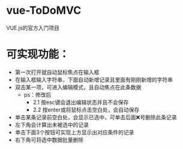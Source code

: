 # vue-ToDoMVC
VUE.js的官方入门项目
# 可实现功能：  
+ 第一次打开就自动鼠标焦点在输入框  
+ 在输入框输入字符串，下面自动新增记录且里面有刚刚新增的字符串  
+ 双击某一项，可进入编辑模式，且自动焦点在此条数据  
  + ps：修改后  
    + 2.1 按esc键会退出编辑状态并且不会保存    
    + 2.2 按enter或将鼠标点击空白处，会自动保存
+ 单击某条记录前空白处，会显示已选中，可单击后面❌号删除此条记录  
+ 左下角会计算出未被选中的记录  
+ 单击下面3个按钮可实现上方显示出对应条件的记录  
+ 右下角可将选中数据批量删除  
